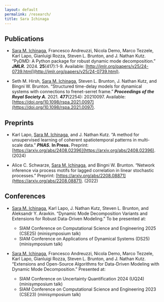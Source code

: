 ```yaml
---
layout: default
permalink: /research/
title: Sara Ichinaga
---
```


## Publications
- <ins>Sara M. Ichinaga</ins>, Francesco Andreuzzi, Nicola Demo, Marco Tezzele, Karl Lapo, Gianluigi Rozza, Steven L. Brunton, and J. Nathan Kutz. “PyDMD: A Python package for robust dynamic mode decomposition.” **_JMLR._** 2024. **25**(417):1-9. Available: [http://jmlr.org/papers/v25/24-0739.html](http://jmlr.org/papers/v25/24-0739.html).

- Seth M. Hirsh, <ins>Sara M. Ichinaga</ins>, Steven L. Brunton, J. Nathan Kutz, and Bingni W. Brunton. “Structured time-delay models for dynamical systems with connections to frenet-serret frame.” **_Proceedings of the Royal Society A._** 2021. **477**(2254): 20210097. Available: [https://doi.org/10.1098/rspa.2021.0097](https://doi.org/10.1098/rspa.2021.0097).

## Preprints
- Karl Lapo, <ins>Sara M. Ichinaga</ins>, and J. Nathan Kutz. “A method for unsupervised learning of coherent spatiotemporal patterns in multi-scale data.” **_PNAS._** **In Press.** Preprint: [https://arxiv.org/abs/2408.02396](https://arxiv.org/abs/2408.02396). (2024)

- Alice C. Schwarze, <ins>Sara M. Ichinaga</ins>, and Bingni W. Brunton. “Network inference via process motifs for lagged correlation in linear stochastic processes.” Preprint: [https://arxiv.org/abs/2208.08871](https://arxiv.org/abs/2208.08871). (2022)

## Conferences
- <ins>Sara M. Ichinaga</ins>, Karl Lapo, J. Nathan Kutz, Steven L. Brunton, and Aleksandr Y. Aravkin. “Dynamic Mode Decomposition Variants and Extensions for Robust Data-Driven Modeling.” To be presented at:

  - SIAM Conference on Computational Science and Engineering 2025 (CSE25) (minisymposium talk)
  - SIAM Conference on Applications of Dynamical Systems (DS25) (minisymposium talk)


- <ins>Sara M. Ichinaga</ins>, Francesco Andreuzzi, Nicola Demo, Marco Tezzele, Karl Lapo, Gianluigi Rozza, Steven L. Brunton, and J. Nathan Kutz. “Extensions and Open-Source Algorithms for Data-Driven Modeling with Dynamic Mode Decomposition.” Presented at:

  - SIAM Conference on Uncertainty Quantification 2024 (UQ24) (minisymposium talk)
  - SIAM Conference on Computational Science and Engineering 2023 (CSE23) (minisymposium talk)
